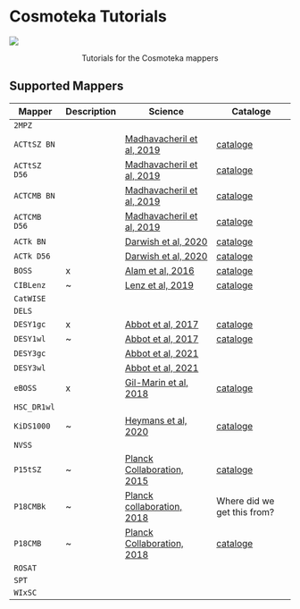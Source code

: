 # Cosmoteka Tutorials
![](https://raw.githubusercontent.com/JaimeRZP/Cosmoteka_tutorials/master/docs/src/assets/cosmoteka_logo.png)
<p align="center"> Tutorials for the Cosmoteka mappers </p>

## Supported Mappers

| Mapper         | Description | Science  |  Cataloge |   
| -----------    | ----------- | -------- |  -------- |
| ```2MPZ```     |             |          |           |
| ```ACTtSZ BN```   |             |  [Madhavacheril et al, 2019](https://arxiv.org/abs/1911.05717)       | [cataloge](https://lambda.gsfc.nasa.gov/product/act/act_dr4_derived_maps_get.html)            |
| ```ACTtSZ D56```  |             |  [Madhavacheril et al, 2019](https://arxiv.org/abs/1911.05717)        | [cataloge](https://lambda.gsfc.nasa.gov/product/act/act_dr4_derived_maps_get.html)         |
| ```ACTCMB BN```   |             |  [Madhavacheril et al, 2019](https://arxiv.org/abs/1911.05717)        | [cataloge](https://lambda.gsfc.nasa.gov/product/act/act_dr4_derived_maps_get.html)            |
| ```ACTCMB D56```  |             |  [Madhavacheril et al, 2019](https://arxiv.org/abs/1911.05717)        | [cataloge](https://lambda.gsfc.nasa.gov/product/act/act_dr4_derived_maps_get.html)          |
| ```ACTk BN```     |             |  [Darwish et al, 2020](https://arxiv.org/abs/2004.01139)        | [cataloge](https://lambda.gsfc.nasa.gov/product/act/act_dr4_derived_maps_get.html)            |
| ```ACTk D56```    |             |  [Darwish et al, 2020](https://arxiv.org/abs/2004.01139)        | [cataloge](https://lambda.gsfc.nasa.gov/product/act/act_dr4_derived_maps_get.html)          |
| ```BOSS```     |  x          | [Alam et al, 2016](https://arxiv.org/abs/1607.03155)        | [cataloge](https://data.sdss.org/sas/dr12/boss/)                                                 |
| ```CIBLenz```  |  ~          | [Lenz et al, 2019](https://arxiv.org/abs/1905.00426)        | [cataloge](https://dataverse.harvard.edu/dataset.xhtml?persistentId=doi:10.7910/DVN/8A1SR3)             |
| ```CatWISE```  |             |          |           |
| ```DELS```     |             |          |           |
| ```DESY1gc```  |  x          |  [Abbot et al, 2017](https://arxiv.org/abs/1708.01530)        | [cataloge](https://desdr-server.ncsa.illinois.edu/despublic/y1a1_files/redmagic/)                |
| ```DESY1wl```  |  ~          | [Abbot et al, 2017](https://arxiv.org/abs/1708.01530)         | [cataloge](https://desdr-server.ncsa.illinois.edu/despublic/y1a1_files/shear_catalogs/)          |
| ```DESY3gc```  |             |   [Abbot et al, 2021](https://arxiv.org/abs/2105.13549)       |  
| ```DESY3wl```  |             |   [Abbot et al, 2021](https://arxiv.org/abs/2105.13549)       |                                                                                                 |
| ```eBOSS```    |  x          | [Gil-Marin et al, 2018](https://arxiv.org/abs/1801.02689)         | [cataloge](https://data.sdss.org/sas/dr14/eboss/)                                                |
| ```HSC_DR1wl```|             |          |                                                                                                 |
| ```KiDS1000``` |  ~          | [Heymans et al, 2020](https://arxiv.org/abs/2007.15632)         | [cataloge](https://kids.strw.leidenuniv.nl/DR4/data_files/)                                      |
| ```NVSS```     |             |          |                                                                                                 |
| ```P15tSZ```   |  ~          | [Planck Collaboration, 2015](https://arxiv.org/abs/1502.05956)         | [cataloge](https://irsa.ipac.caltech.edu/data/Planck/release_2/all-sky-maps/ysz_index.html)      |
| ```P18CMBk```  |  ~          | [Planck collaboration, 2018](https://arxiv.org/abs/1807.06210)         |  Where did we get this from?                                                                    |
| ```P18CMB```  |  ~          | [Planck Collaboration, 2018](https://arxiv.org/abs/1807.06208)        | [cataloge](https://irsa.ipac.caltech.edu/data/Planck/release_2/all-sky-maps/foregrounds.html)    |
| ```ROSAT```    |             |          |           |
| ```SPT```      |             |          |           |
| ```WIxSC```    |             |          |           |
